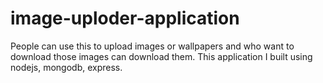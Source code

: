 # image-uploder-application

People can use this to upload images or wallpapers and who want to download those images can download them. 
This application I built using nodejs, mongodb, express.
